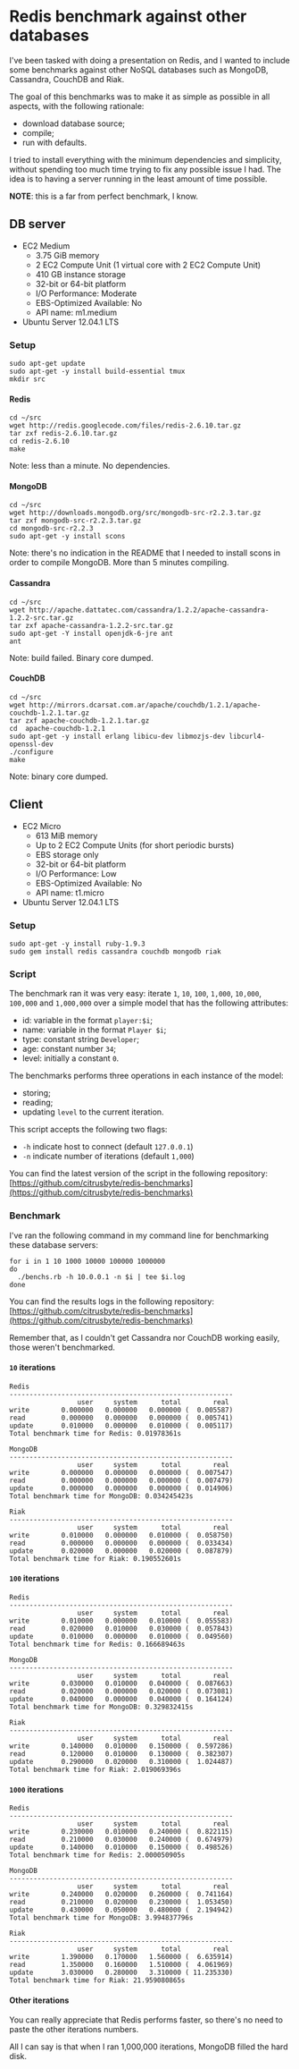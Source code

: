 # Redis benchmark against other databases
I've been tasked with doing a presentation on Redis, and I wanted to include some benchmarks against other NoSQL databases such as MongoDB, Cassandra, CouchDB and Riak.

The goal of this benchmarks was to make it as simple as possible in all aspects, with the following rationale:

* download database source;
* compile;
* run with defaults.

I tried to install everything with the minimum dependencies and simplicity, without spending too much time trying to fix any possible issue I had. The idea is to having a server running in the least amount of time possible.

**NOTE**: this is a far from perfect benchmark, I know.


## DB server

* EC2 Medium
  * 3.75 GiB memory
  * 2 EC2 Compute Unit (1 virtual core with 2 EC2 Compute Unit)
  * 410 GB instance storage
  * 32-bit or 64-bit platform
  * I/O Performance: Moderate
  * EBS-Optimized Available: No
  * API name: m1.medium
* Ubuntu Server 12.04.1 LTS

### Setup

```
sudo apt-get update
sudo apt-get -y install build-essential tmux
mkdir src
```

#### Redis

```
cd ~/src
wget http://redis.googlecode.com/files/redis-2.6.10.tar.gz
tar zxf redis-2.6.10.tar.gz
cd redis-2.6.10
make
```

Note: less than a minute. No dependencies.

#### MongoDB

```
cd ~/src
wget http://downloads.mongodb.org/src/mongodb-src-r2.2.3.tar.gz
tar zxf mongodb-src-r2.2.3.tar.gz
cd mongodb-src-r2.2.3
sudo apt-get -y install scons
```

Note: there's no indication in the README that I needed to install scons in order to compile MongoDB. More than 5 minutes compiling.

#### Cassandra

```
cd ~/src
wget http://apache.dattatec.com/cassandra/1.2.2/apache-cassandra-1.2.2-src.tar.gz
tar zxf apache-cassandra-1.2.2-src.tar.gz
sudo apt-get -Y install openjdk-6-jre ant
ant
```

Note: build failed. Binary core dumped.

#### CouchDB

```
cd ~/src
wget http://mirrors.dcarsat.com.ar/apache/couchdb/1.2.1/apache-couchdb-1.2.1.tar.gz
tar zxf apache-couchdb-1.2.1.tar.gz
cd  apache-couchdb-1.2.1
sudo apt-get -y install erlang libicu-dev libmozjs-dev libcurl4-openssl-dev
./configure
make
```

Note: binary core dumped.

## Client

* EC2 Micro
  * 613 MiB memory
  * Up to 2 EC2 Compute Units (for short periodic bursts)
  * EBS storage only
  * 32-bit or 64-bit platform
  * I/O Performance: Low
  * EBS-Optimized Available: No
  * API name: t1.micro
* Ubuntu Server 12.04.1 LTS

### Setup

```
sudo apt-get -y install ruby-1.9.3
sudo gem install redis cassandra couchdb mongodb riak
```

### Script
The benchmark ran it was very easy: iterate `1`, `10`, `100`, `1,000`, `10,000`, `100,000` and `1,000,000` over a simple model that has the following attributes:

* id: variable in the format `player:$i`;
* name: variable in the format `Player $i`;
* type: constant string `Developer`;
* age: constant number `34`;
* level: initially a constant `0`.

The benchmarks performs three operations in each instance of the model:

* storing;
* reading;
* updating `level` to the current iteration.

This script accepts the following two flags:

* `-h` indicate host to connect (default `127.0.0.1`) 
* `-n` indicate number of iterations (default `1,000`)

You can find the latest version of the script in the following repository: [https://github.com/citrusbyte/redis-benchmarks](https://github.com/citrusbyte/redis-benchmarks)

### Benchmark
I've ran the following command in my command line for benchmarking these database servers:

```
for i in 1 10 1000 10000 100000 1000000
do
  ./benchs.rb -h 10.0.0.1 -n $i | tee $i.log
done
```

You can find the results logs in the following repository: [https://github.com/citrusbyte/redis-benchmarks](https://github.com/citrusbyte/redis-benchmarks)

Remember that, as I couldn't get Cassandra nor CouchDB working easily, those weren't benchmarked.

#### `10` iterations
```
Redis
--------------------------------------------------------
                 user     system      total        real
write        0.000000   0.000000   0.000000 (  0.005587)
read         0.000000   0.000000   0.000000 (  0.005741)
update       0.010000   0.000000   0.010000 (  0.005117)
Total benchmark time for Redis: 0.01978361s

MongoDB
--------------------------------------------------------
                 user     system      total        real
write        0.000000   0.000000   0.000000 (  0.007547)
read         0.000000   0.000000   0.000000 (  0.007479)
update       0.000000   0.000000   0.000000 (  0.014906)
Total benchmark time for MongoDB: 0.034245423s

Riak
--------------------------------------------------------
                 user     system      total        real
write        0.010000   0.000000   0.010000 (  0.058750)
read         0.000000   0.000000   0.000000 (  0.033434)
update       0.020000   0.000000   0.020000 (  0.087879)
Total benchmark time for Riak: 0.190552601s

```

#### `100` iterations
```
Redis
--------------------------------------------------------
                 user     system      total        real
write        0.010000   0.000000   0.010000 (  0.055583)
read         0.020000   0.010000   0.030000 (  0.057843)
update       0.010000   0.000000   0.010000 (  0.049560)
Total benchmark time for Redis: 0.166689463s

MongoDB
--------------------------------------------------------
                 user     system      total        real
write        0.030000   0.010000   0.040000 (  0.087663)
read         0.020000   0.000000   0.020000 (  0.073081)
update       0.040000   0.000000   0.040000 (  0.164124)
Total benchmark time for MongoDB: 0.329832415s

Riak
--------------------------------------------------------
                 user     system      total        real
write        0.140000   0.010000   0.150000 (  0.597286)
read         0.120000   0.010000   0.130000 (  0.382307)
update       0.290000   0.020000   0.310000 (  1.024487)
Total benchmark time for Riak: 2.019069396s
```

#### `1000` iterations
```
Redis
--------------------------------------------------------
                 user     system      total        real
write        0.230000   0.010000   0.240000 (  0.822115)
read         0.210000   0.030000   0.240000 (  0.674979)
update       0.140000   0.010000   0.150000 (  0.498526)
Total benchmark time for Redis: 2.000050905s

MongoDB
--------------------------------------------------------
                 user     system      total        real
write        0.240000   0.020000   0.260000 (  0.741164)
read         0.210000   0.020000   0.230000 (  1.053450)
update       0.430000   0.050000   0.480000 (  2.194942)
Total benchmark time for MongoDB: 3.994837796s

Riak
--------------------------------------------------------
                 user     system      total        real
write        1.390000   0.170000   1.560000 (  6.635914)
read         1.350000   0.160000   1.510000 (  4.061969)
update       3.030000   0.280000   3.310000 ( 11.235330)
Total benchmark time for Riak: 21.959080865s
```

#### Other iterations
You can really appreciate that Redis performs faster, so there's no need to paste the other iterations numbers.

All I can say is that when I ran 1,000,000 iterations, MongoDB filled the hard disk.